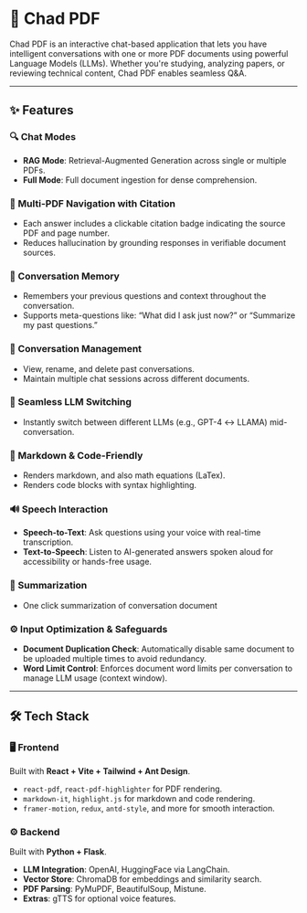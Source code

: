 # 🏀 Chad PDF

Chad PDF is an interactive chat-based application that lets you have intelligent conversations with one or more PDF documents using powerful Language Models (LLMs). Whether you're studying, analyzing papers, or reviewing technical content, Chad PDF enables seamless Q&A.

---

## ✨ Features

### 🔍 Chat Modes

- **RAG Mode**: Retrieval-Augmented Generation across single or multiple PDFs.
- **Full Mode**: Full document ingestion for dense comprehension.

### 📘 Multi-PDF Navigation with Citation

- Each answer includes a clickable citation badge indicating the source PDF and page number.
- Reduces hallucination by grounding responses in verifiable document sources.

### 🧠 Conversation Memory

- Remembers your previous questions and context throughout the conversation.
- Supports meta-questions like: “What did I ask just now?” or “Summarize my past questions.”

### 📑 Conversation Management

- View, rename, and delete past conversations.
- Maintain multiple chat sessions across different documents.

### 🔁 Seamless LLM Switching

- Instantly switch between different LLMs (e.g., GPT-4 ↔ LLAMA) mid-conversation.

### 🧾 Markdown & Code-Friendly

- Renders markdown, and also math equations (LaTex).
- Renders code blocks with syntax highlighting.

### 🔊 Speech Interaction

- **Speech-to-Text**: Ask questions using your voice with real-time transcription.
- **Text-to-Speech**: Listen to AI-generated answers spoken aloud for accessibility or hands-free usage.

### 🧠 Summarization
- One click summarization of conversation document

### ⚙️ Input Optimization & Safeguards

- **Document Duplication Check**: Automatically disable same document to be uploaded multiple times to avoid redundancy.
- **Word Limit Control**: Enforces document word limits per conversation to manage LLM usage (context window).

---

## 🛠️ Tech Stack

### 🖥 Frontend

Built with **React + Vite + Tailwind + Ant Design**.

- `react-pdf`, `react-pdf-highlighter` for PDF rendering.
- `markdown-it`, `highlight.js` for markdown and code rendering.
- `framer-motion`, `redux`, `antd-style`, and more for smooth interaction.

### ⚙️ Backend

Built with **Python + Flask**.

- **LLM Integration**: OpenAI, HuggingFace via LangChain.
- **Vector Store**: ChromaDB for embeddings and similarity search.
- **PDF Parsing**: PyMuPDF, BeautifulSoup, Mistune.
- **Extras**: gTTS for optional voice features.


